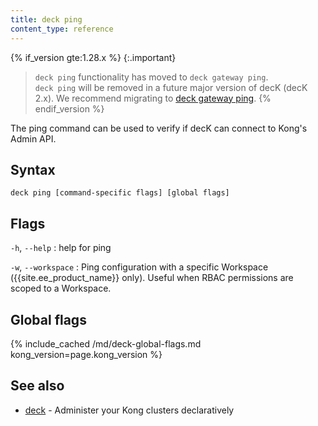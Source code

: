 ```yaml
---
title: deck ping
content_type: reference
---
```


{% if_version gte:1.28.x %}
{:.important}
> `deck ping` functionality has moved to `deck gateway ping`. 
> <br>`deck ping` will be removed in a future major version of decK (decK 2.x).
We recommend migrating to [deck gateway ping](/deck/{{page.kong_version}}/reference/deck_gateway_ping/).
{% endif_version %}

The ping command can be used to verify if decK
can connect to Kong's Admin API.

## Syntax

```
deck ping [command-specific flags] [global flags]
```

## Flags

`-h`, `--help`
:  help for ping 

`-w`, `--workspace`
:  Ping configuration with a specific Workspace ({{site.ee_product_name}} only).
Useful when RBAC permissions are scoped to a Workspace.

## Global flags

{% include_cached /md/deck-global-flags.md kong_version=page.kong_version %}

## See also

* [deck](/deck/{{page.kong_version}}/reference/deck/)	 - Administer your Kong clusters declaratively
